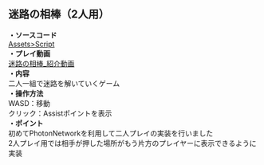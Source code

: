## 迷路の相棒（2人用）  
**・ソースコード**  
[Assets>Script](https://github.com/tonton51/DuoMaze/tree/main/Assets/Script)  
**・プレイ動画**   
[迷路の相棒_紹介動画](https://youtu.be/ON7-Ix_hRH8)  
**・内容**  
二人一組で迷路を解いていくゲーム  
**・操作方法**  
WASD：移動  
クリック：Assistポイントを表示  
**・ポイント**  
初めてPhotonNetworkを利用して二人プレイの実装を行いました  
2人プレイ用では相手が押した場所がもう片方のプレイヤーに表示できるように実装
